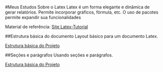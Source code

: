 #Meus Estudos Sobre o Latex
Latex é um forma elegante e dinâmica de gerar relatórios. Permite incorporar gráficos, fórmula, etc. O uso de pacotes permite expandir sua funcionalidades

Material de referência: [Site Latex-Tutorial](https://www.latex-tutorial.com/tutorials/)

##Estrutura básica do documento
Layout básico para um documento Latex.

[Estrutura básica do Projeto](aula01.tex)


##Seções e parágrafos
Usando seções e parágrafos.

[Estrutura básica do Projeto](aula02.tex)
